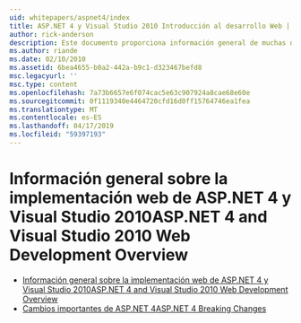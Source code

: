 ```yaml
---
uid: whitepapers/aspnet4/index
title: ASP.NET 4 y Visual Studio 2010 Introducción al desarrollo Web | Microsoft Docs
author: rick-anderson
description: Este documento proporciona información general de muchas de las nuevas características para ASP.NET que se incluyen en.NET Framework 4 y en Visual Studio 2010.
ms.author: riande
ms.date: 02/10/2010
ms.assetid: 6bea4655-b0a2-442a-b9c1-d323467befd8
msc.legacyurl: ''
msc.type: content
ms.openlocfilehash: 7a73b6657e6f074cac5e63c907924a8cae68e60e
ms.sourcegitcommit: 0f1119340e4464720cfd16d0ff15764746ea1fea
ms.translationtype: MT
ms.contentlocale: es-ES
ms.lasthandoff: 04/17/2019
ms.locfileid: "59397193"
---
```

# <a name="aspnet-4-and-visual-studio-2010-web-development-overview"></a><span data-ttu-id="67d3a-103">Información general sobre la implementación web de ASP.NET 4 y Visual Studio 2010</span><span class="sxs-lookup"><span data-stu-id="67d3a-103">ASP.NET 4 and Visual Studio 2010 Web Development Overview</span></span>

- [<span data-ttu-id="67d3a-104">Información general sobre la implementación web de ASP.NET 4 y Visual Studio 2010</span><span class="sxs-lookup"><span data-stu-id="67d3a-104">ASP.NET 4 and Visual Studio 2010 Web Development Overview</span></span>](overview.md)
- [<span data-ttu-id="67d3a-105">Cambios importantes de ASP.NET 4</span><span class="sxs-lookup"><span data-stu-id="67d3a-105">ASP.NET 4 Breaking Changes</span></span>](breaking-changes.md)
